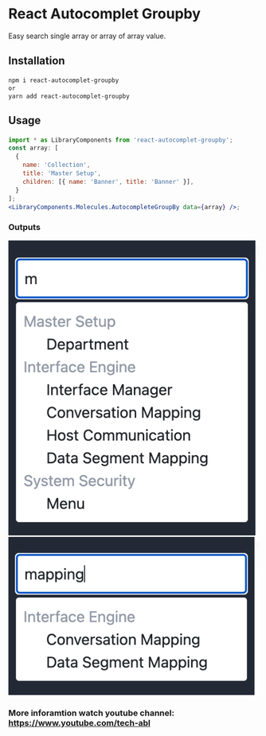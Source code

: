 # React Autocomplet Groupby

Easy search single array or array of array value.

## Installation

```
npm i react-autocomplet-groupby
or
yarn add react-autocomplet-groupby
```

## Usage

```jsx
import * as LibraryComponents from 'react-autocomplet-groupby';
const array: [
  {
    name: 'Collection',
    title: 'Master Setup',
    children: [{ name: 'Banner', title: 'Banner' }],
  }
];
<LibraryComponents.Molecules.AutocompleteGroupBy data={array} />;
```

### Outputs

<img src="https://github.com/appasaheb4/react-autocomplet-groupby/blob/main/assets/screen1.png">
<img src="https://github.com/appasaheb4/react-autocomplet-groupby/blob/main/assets/screen2.png">


### More inforamtion watch youtube channel: https://www.youtube.com/tech-abl
